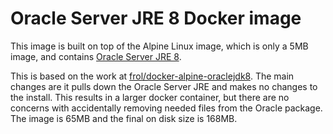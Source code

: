 Oracle Server JRE 8 Docker image
========================

This image is built on top of the Alpine Linux image, which is only a 5MB image, and contains
[Oracle Server JRE 8](http://www.oracle.com/technetwork/java/javase/downloads/server-jre8-downloads-2133154.html).

This is based on the work at [frol/docker-alpine-oraclejdk8](https://github.com/frol/docker-alpine-oraclejdk8).  The main changes are it pulls down the Oracle Server JRE and makes no changes to the install.  This results in a larger docker container, but there are no concerns with accidentally removing needed files from the Oracle package.  The image is 65MB and the final on disk size is 168MB.
